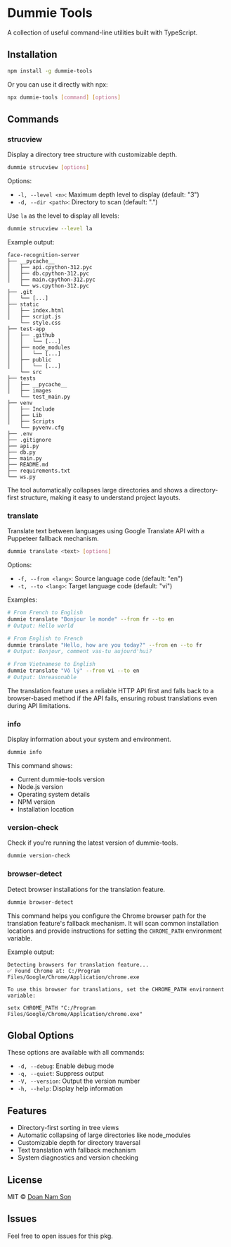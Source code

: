 # Dummie Tools

A collection of useful command-line utilities built with TypeScript.

## Installation

```bash
npm install -g dummie-tools
```

Or you can use it directly with npx:

```bash
npx dummie-tools [command] [options]
```

## Commands

### strucview

Display a directory tree structure with customizable depth.

```bash
dummie strucview [options]
```

Options:

- `-l, --level <n>`: Maximum depth level to display (default: "3")
- `-d, --dir <path>`: Directory to scan (default: ".")

Use `la` as the level to display all levels:

```bash
dummie strucview --level la
```

Example output:

```
face-recognition-server
├── __pycache__
│   ├── api.cpython-312.pyc
│   ├── db.cpython-312.pyc
│   ├── main.cpython-312.pyc
    └── ws.cpython-312.pyc
├── .git
│   └── [...]
├── static
│   ├── index.html
│   ├── script.js
    └── style.css
├── test-app
│   ├── .github
│   │   └── [...]
│   ├── node_modules
│   │   └── [...]
│   ├── public
│   │   └── [...]
    └── src
├── tests
│   ├── __pycache__
│   ├── images
    └── test_main.py
├── venv
│   ├── Include
│   ├── Lib
│   ├── Scripts
    └── pyvenv.cfg
├── .env
├── .gitignore
├── api.py
├── db.py
├── main.py
├── README.md
├── requirements.txt
└── ws.py
```

The tool automatically collapses large directories and shows a directory-first structure, making it easy to understand project layouts.

### translate

Translate text between languages using Google Translate API with a Puppeteer fallback mechanism.

```bash
dummie translate <text> [options]
```

Options:
- `-f, --from <lang>`: Source language code (default: "en")
- `-t, --to <lang>`: Target language code (default: "vi")

Examples:

```bash
# From French to English
dummie translate "Bonjour le monde" --from fr --to en
# Output: Hello world

# From English to French
dummie translate "Hello, how are you today?" --from en --to fr
# Output: Bonjour, comment vas-tu aujourd'hui?

# From Vietnamese to English
dummie translate "Vô lý" --from vi --to en
# Output: Unreasonable
```

The translation feature uses a reliable HTTP API first and falls back to a browser-based method if the API fails, ensuring robust translations even during API limitations.

### info

Display information about your system and environment.

```bash
dummie info
```

This command shows:
- Current dummie-tools version
- Node.js version
- Operating system details
- NPM version
- Installation location

### version-check

Check if you're running the latest version of dummie-tools.

```bash
dummie version-check
```

### browser-detect

Detect browser installations for the translation feature.

```bash
dummie browser-detect
```

This command helps you configure the Chrome browser path for the translation feature's fallback mechanism. It will scan common installation locations and provide instructions for setting the `CHROME_PATH` environment variable.

Example output:

```
Detecting browsers for translation feature...
✅ Found Chrome at: C:/Program Files/Google/Chrome/Application/chrome.exe

To use this browser for translations, set the CHROME_PATH environment variable:

setx CHROME_PATH "C:/Program Files/Google/Chrome/Application/chrome.exe"
```

## Global Options

These options are available with all commands:

- `-d, --debug`: Enable debug mode
- `-q, --quiet`: Suppress output
- `-V, --version`: Output the version number
- `-h, --help`: Display help information

## Features

- Directory-first sorting in tree views
- Automatic collapsing of large directories like node_modules
- Customizable depth for directory traversal
- Text translation with fallback mechanism
- System diagnostics and version checking

## License

MIT © [Doan Nam Son](https://github.com/sondoannam)

## Issues

Feel free to open issues for this pkg.